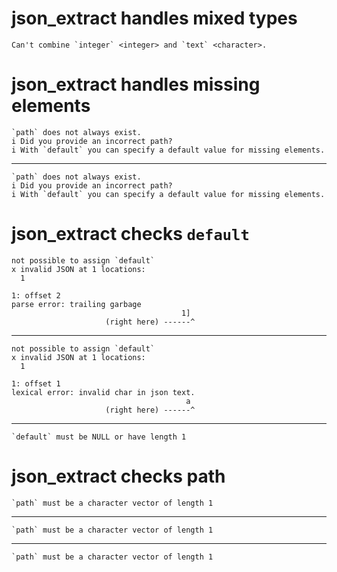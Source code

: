 # json_extract handles mixed types

    Can't combine `integer` <integer> and `text` <character>.

# json_extract handles missing elements

    `path` does not always exist.
    i Did you provide an incorrect path?
    i With `default` you can specify a default value for missing elements.

---

    `path` does not always exist.
    i Did you provide an incorrect path?
    i With `default` you can specify a default value for missing elements.

# json_extract checks `default`

    not possible to assign `default`
    x invalid JSON at 1 locations:
      1
    
    1: offset 2
    parse error: trailing garbage
                                          1]
                         (right here) ------^
    

---

    not possible to assign `default`
    x invalid JSON at 1 locations:
      1
    
    1: offset 1
    lexical error: invalid char in json text.
                                           a
                         (right here) ------^
    

---

    `default` must be NULL or have length 1

# json_extract checks path

    `path` must be a character vector of length 1

---

    `path` must be a character vector of length 1

---

    `path` must be a character vector of length 1

